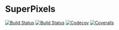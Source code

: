 # SuperPixels

[![Build Status](https://travis-ci.org/johnnychen94/SuperPixels.jl.svg?branch=master)](https://travis-ci.org/johnnychen94/SuperPixels.jl)
[![Build Status](https://ci.appveyor.com/api/projects/status/github/johnnychen94/SuperPixels.jl?svg=true)](https://ci.appveyor.com/project/johnnychen94/SuperPixels-jl)
[![Codecov](https://codecov.io/gh/johnnychen94/SuperPixels.jl/branch/master/graph/badge.svg)](https://codecov.io/gh/johnnychen94/SuperPixels.jl)
[![Coveralls](https://coveralls.io/repos/github/johnnychen94/SuperPixels.jl/badge.svg?branch=master)](https://coveralls.io/github/johnnychen94/SuperPixels.jl?branch=master)
